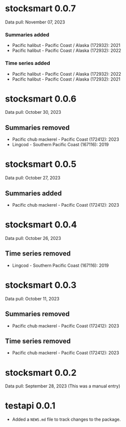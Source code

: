 # stocksmart 0.0.7

Data pull: November 07, 2023

### Summaries added 

* Pacific halibut - Pacific Coast / Alaska (172932): 2021
* Pacific halibut - Pacific Coast / Alaska (172932): 2022

### Time series added 

* Pacific halibut - Pacific Coast / Alaska (172932): 2022
* Pacific halibut - Pacific Coast / Alaska (172932): 2021

# stocksmart 0.0.6

Data pull: October 30, 2023

## Summaries removed 

* Pacific chub mackerel - Pacific Coast (172412): 2023
* Lingcod - Southern Pacific Coast (167116): 2019

# stocksmart 0.0.5

Data pull: October 27, 2023

## Summaries added 

* Pacific chub mackerel - Pacific Coast (172412): 2023

# stocksmart 0.0.4

Data pull: October 26, 2023

## Time series removed 

* Lingcod - Southern Pacific Coast (167116): 2019

# stocksmart 0.0.3

Data pull: October 11, 2023

## Summaries removed 

* Pacific chub mackerel - Pacific Coast (172412): 2023

## Time series removed 

* Pacific chub mackerel - Pacific Coast (172412): 2023

# stocksmart 0.0.2

Data pull: September 28, 2023
(This was a manual entry)

# testapi 0.0.1


* Added a `NEWS.md` file to track changes to the package.

